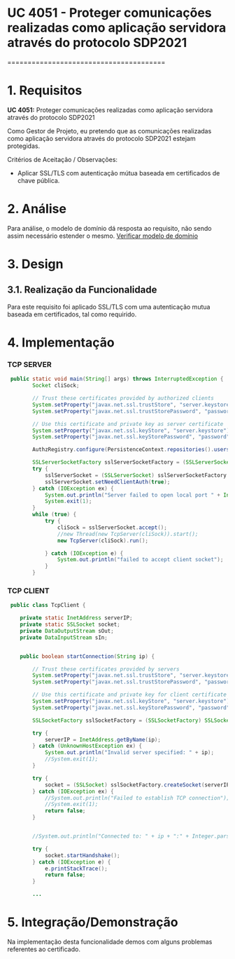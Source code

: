 # UC 4051 - Proteger comunicações realizadas como aplicação servidora através do protocolo SDP2021
=======================================


# 1. Requisitos

**UC 4051:**  Proteger comunicações realizadas como aplicação servidora através do protocolo SDP2021

Como Gestor de Projeto, eu pretendo que as comunicações realizadas como aplicação servidora através do protocolo SDP2021 estejam protegidas.

Critérios de Aceitação / Observações:
- Aplicar SSL/TLS com autenticação mútua baseada em certificados de chave pública.


# 2. Análise

Para análise, o modelo de domínio dá resposta ao requisito, não sendo assim necessário estender o mesmo. [Verificar modelo de domínio](https://bitbucket.org/1190731/lei20_21_s4_2dl_1/src/master/Modelo%20de%20Dominio.svg)

# 3. Design

## 3.1. Realização da Funcionalidade
Para este requisito foi aplicado SSL/TLS com uma autenticação mutua baseada em certificados, tal como requirido.

# 4. Implementação

### TCP SERVER
```java
 public static void main(String[] args) throws InterruptedException {
        Socket cliSock;

        // Trust these certificates provided by authorized clients
        System.setProperty("javax.net.ssl.trustStore", "server.keystore");
        System.setProperty("javax.net.ssl.trustStorePassword", "password");

        // Use this certificate and private key as server certificate
        System.setProperty("javax.net.ssl.keyStore", "server.keystore");
        System.setProperty("javax.net.ssl.keyStorePassword", "password");

        AuthzRegistry.configure(PersistenceContext.repositories().users(), new BasePasswordPolicy(), new PlainTextEncoder());

        SSLServerSocketFactory sslServerSocketFactory = (SSLServerSocketFactory) SSLServerSocketFactory.getDefault();
        try {
            sslServerSocket = (SSLServerSocket) sslServerSocketFactory.createServerSocket(Integer.parseInt(Application.settings().getPortWorkflow()));
            sslServerSocket.setNeedClientAuth(true);
        } catch (IOException ex) {
            System.out.println("Server failed to open local port " + Integer.parseInt(Application.settings().getPortWorkflow()));
            System.exit(1);
        }
        while (true) {
            try {
                cliSock = sslServerSocket.accept();
                //new Thread(new TcpServer(cliSock)).start();
                new TcpServer(cliSock).run();

            } catch (IOException e) {
                System.out.println("failed to accept client socket");
            }
        }
```

### TCP CLIENT
```java
 public class TcpClient {

    private static InetAddress serverIP;
    private static SSLSocket socket;
    private DataOutputStream sOut;
    private DataInputStream sIn;


    public boolean startConnection(String ip) {

        // Trust these certificates provided by servers
        System.setProperty("javax.net.ssl.trustStore", "server.keystore");
        System.setProperty("javax.net.ssl.trustStorePassword", "password");

        // Use this certificate and private key for client certificate when requested by the server
        System.setProperty("javax.net.ssl.keyStore", "server.keystore");
        System.setProperty("javax.net.ssl.keyStorePassword", "password");

        SSLSocketFactory sslSocketFactory = (SSLSocketFactory) SSLSocketFactory.getDefault();

        try {
            serverIP = InetAddress.getByName(ip);
        } catch (UnknownHostException ex) {
            System.out.println("Invalid server specified: " + ip);
            //System.exit(1);
        }

        try {
            socket = (SSLSocket) sslSocketFactory.createSocket(serverIP, Integer.parseInt(Application.settings().getPortWorkflow()));
        } catch (IOException ex) {
            //System.out.println("Failed to establish TCP connection");
            //System.exit(1);
            return false;
        }


        //System.out.println("Connected to: " + ip + ":" + Integer.parseInt(Application.settings().getPortWorkflow()));

        try {
            socket.startHandshake();
        } catch (IOException e) {
            e.printStackTrace();
            return false;
        }

        ...
```

# 5. Integração/Demonstração

Na implementação desta funcionalidade demos com alguns problemas referentes ao certificado.

